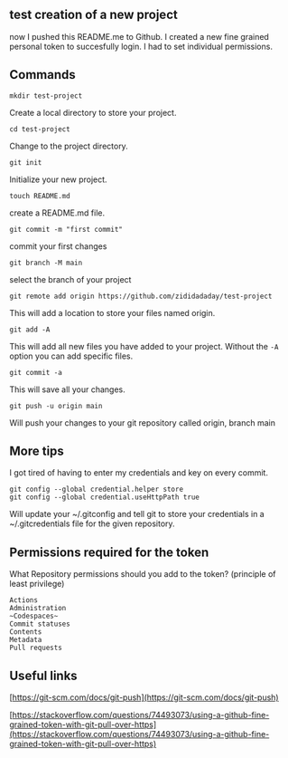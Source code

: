 ## test creation of a new project
now I pushed this README.me to Github.
I created a new fine grained personal token to succesfully login. I had to set individual permissions.

## Commands

`mkdir test-project`

Create a local directory to store your project.

`cd test-project`

Change to the project directory.

`git init`

Initialize your new project.

`touch README.md`

create a README.md file.

`git commit -m "first commit"`

commit your first changes

`git branch -M main`

select the branch of your project

`git remote add origin https://github.com/zididadaday/test-project`

This will add a location to store your files named origin.

`git add -A`

This will add all new files you have added to your project.
Without the `-A` option you can add specific files.

`git commit -a`

This will save all your changes.

`git push -u origin main`

Will push your changes to your git repository called origin, branch main


## More tips

I got tired of having to enter my credentials and key on every commit.
```
git config --global credential.helper store
git config --global credential.useHttpPath true
```
Will update your ~/.gitconfig and tell git to store your credentials in a ~/.gitcredentials file for the given repository.

## Permissions required for the token

What Repository permissions should you add to the token? (principle of least privilege)

```
Actions
Administration
~Codespaces~
Commit statuses
Contents
Metadata
Pull requests
```

## Useful links

[https://git-scm.com/docs/git-push](https://git-scm.com/docs/git-push)

[https://stackoverflow.com/questions/74493073/using-a-github-fine-grained-token-with-git-pull-over-https](https://stackoverflow.com/questions/74493073/using-a-github-fine-grained-token-with-git-pull-over-https)
